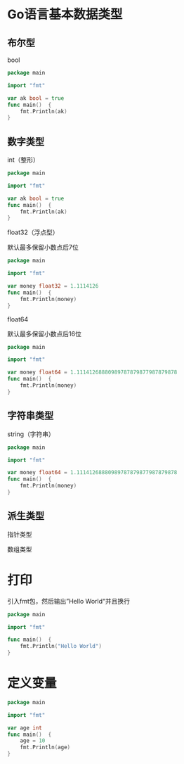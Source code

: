# Go语言基本数据类型

## 布尔型

bool

```go
package main

import "fmt"

var ak bool = true
func main()  {
	fmt.Println(ak)
}
```

## 数字类型

int（整形）

```go
package main

import "fmt"

var ak bool = true
func main()  {
	fmt.Println(ak)
}
```

float32（浮点型）

默认最多保留小数点后7位

```go
package main

import "fmt"

var money float32 = 1.1114126
func main()  {
	fmt.Println(money)
}
```

float64

默认最多保留小数点后16位

```go
package main

import "fmt"

var money float64 = 1.11141268880989787879877987879878
func main()  {
	fmt.Println(money)
}
```

## 字符串类型

string（字符串）

```go
package main

import "fmt"

var money float64 = 1.11141268880989787879877987879878
func main()  {
	fmt.Println(money)
}
```

## 派生类型

指针类型



数组类型









# 打印

引入fmt包，然后输出”Hello World“并且换行

```go
package main

import "fmt"

func main()  {
	fmt.Println("Hello World")
}
```

# 定义变量

```go
package main

import "fmt"

var age int
func main()  {
	age = 10
	fmt.Println(age)
}
```

